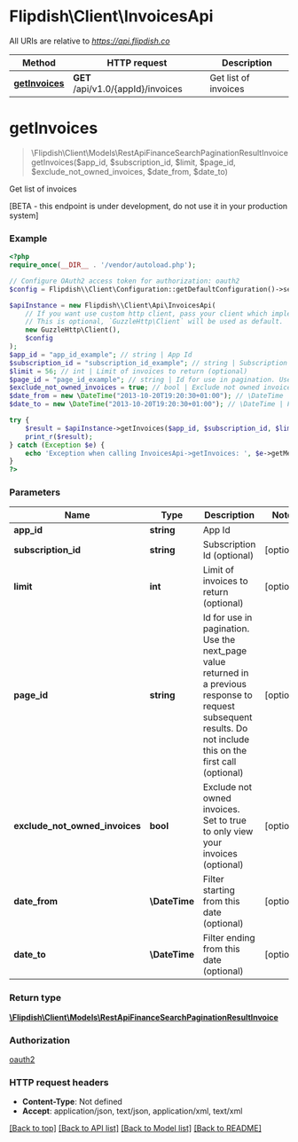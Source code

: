 # Flipdish\\Client\InvoicesApi

All URIs are relative to *https://api.flipdish.co*

Method | HTTP request | Description
------------- | ------------- | -------------
[**getInvoices**](InvoicesApi.md#getInvoices) | **GET** /api/v1.0/{appId}/invoices | Get list of invoices


# **getInvoices**
> \Flipdish\\Client\Models\RestApiFinanceSearchPaginationResultInvoice getInvoices($app_id, $subscription_id, $limit, $page_id, $exclude_not_owned_invoices, $date_from, $date_to)

Get list of invoices

[BETA - this endpoint is under development, do not use it in your production system]

### Example
```php
<?php
require_once(__DIR__ . '/vendor/autoload.php');

// Configure OAuth2 access token for authorization: oauth2
$config = Flipdish\\Client\Configuration::getDefaultConfiguration()->setAccessToken('YOUR_ACCESS_TOKEN');

$apiInstance = new Flipdish\\Client\Api\InvoicesApi(
    // If you want use custom http client, pass your client which implements `GuzzleHttp\ClientInterface`.
    // This is optional, `GuzzleHttp\Client` will be used as default.
    new GuzzleHttp\Client(),
    $config
);
$app_id = "app_id_example"; // string | App Id
$subscription_id = "subscription_id_example"; // string | Subscription Id (optional)
$limit = 56; // int | Limit of invoices to return (optional)
$page_id = "page_id_example"; // string | Id for use in pagination. Use the next_page value returned in a previous response to request subsequent results. Do not include this on the first call (optional)
$exclude_not_owned_invoices = true; // bool | Exclude not owned invoices. Set to true to only view your invoices (optional)
$date_from = new \DateTime("2013-10-20T19:20:30+01:00"); // \DateTime | Filter starting from this date (optional)
$date_to = new \DateTime("2013-10-20T19:20:30+01:00"); // \DateTime | Filter ending from this date (optional)

try {
    $result = $apiInstance->getInvoices($app_id, $subscription_id, $limit, $page_id, $exclude_not_owned_invoices, $date_from, $date_to);
    print_r($result);
} catch (Exception $e) {
    echo 'Exception when calling InvoicesApi->getInvoices: ', $e->getMessage(), PHP_EOL;
}
?>
```

### Parameters

Name | Type | Description  | Notes
------------- | ------------- | ------------- | -------------
 **app_id** | **string**| App Id |
 **subscription_id** | **string**| Subscription Id (optional) | [optional]
 **limit** | **int**| Limit of invoices to return (optional) | [optional]
 **page_id** | **string**| Id for use in pagination. Use the next_page value returned in a previous response to request subsequent results. Do not include this on the first call (optional) | [optional]
 **exclude_not_owned_invoices** | **bool**| Exclude not owned invoices. Set to true to only view your invoices (optional) | [optional]
 **date_from** | **\DateTime**| Filter starting from this date (optional) | [optional]
 **date_to** | **\DateTime**| Filter ending from this date (optional) | [optional]

### Return type

[**\Flipdish\\Client\Models\RestApiFinanceSearchPaginationResultInvoice**](../Model/RestApiFinanceSearchPaginationResultInvoice.md)

### Authorization

[oauth2](../../README.md#oauth2)

### HTTP request headers

 - **Content-Type**: Not defined
 - **Accept**: application/json, text/json, application/xml, text/xml

[[Back to top]](#) [[Back to API list]](../../README.md#documentation-for-api-endpoints) [[Back to Model list]](../../README.md#documentation-for-models) [[Back to README]](../../README.md)

